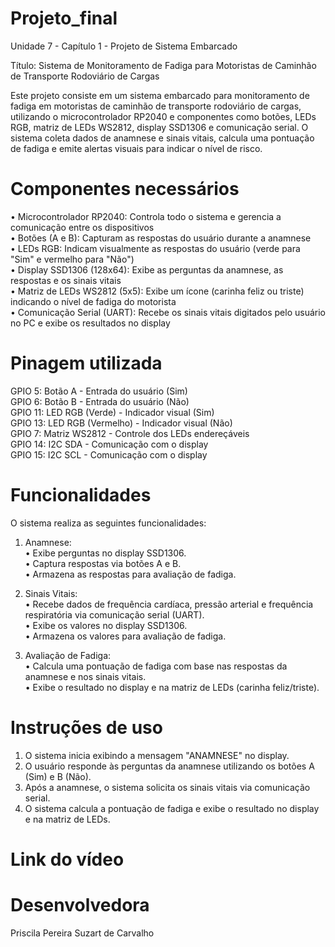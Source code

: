 # Projeto_final
Unidade 7 - Capítulo 1 - Projeto de Sistema Embarcado
  
Título: Sistema de Monitoramento de Fadiga para Motoristas de Caminhão de Transporte Rodoviário de Cargas  
  
Este projeto consiste em um sistema embarcado para monitoramento de fadiga em motoristas de caminhão de transporte rodoviário de cargas, utilizando o microcontrolador RP2040 e componentes como botões, LEDs RGB, matriz de LEDs WS2812, display SSD1306 e comunicação serial. O sistema coleta dados de anamnese e sinais vitais, calcula uma pontuação de fadiga e emite alertas visuais para indicar o nível de risco.  

# Componentes necessários  
• Microcontrolador RP2040: Controla todo o sistema e gerencia a comunicação entre os dispositivos  
• Botões (A e B): Capturam as respostas do usuário durante a anamnese  
• LEDs RGB: Indicam visualmente as respostas do usuário (verde para "Sim" e vermelho para "Não")  
• Display SSD1306 (128x64): Exibe as perguntas da anamnese, as respostas e os sinais vitais  
• Matriz de LEDs WS2812 (5x5): Exibe um ícone (carinha feliz ou triste) indicando o nível de fadiga do motorista  
• Comunicação Serial (UART): Recebe os sinais vitais digitados pelo usuário no PC e exibe os resultados no display  

# Pinagem utilizada  
GPIO 5:	Botão A - Entrada do usuário (Sim)  
GPIO 6: Botão B - Entrada do usuário (Não)  
GPIO 11: LED RGB (Verde) - Indicador visual (Sim)  
GPIO 13: LED RGB (Vermelho) -	Indicador visual (Não)  
GPIO 7: Matriz WS2812 -	Controle dos LEDs endereçáveis  
GPIO 14: I2C SDA - Comunicação com o display  
GPIO 15: I2C SCL - Comunicação com o display  

# Funcionalidades
O sistema realiza as seguintes funcionalidades:  
1) Anamnese:  
• Exibe perguntas no display SSD1306.  
• Captura respostas via botões A e B.  
• Armazena as respostas para avaliação de fadiga.  
  
2) Sinais Vitais:  
• Recebe dados de frequência cardíaca, pressão arterial e frequência respiratória via comunicação serial (UART).  
• Exibe os valores no display SSD1306.  
• Armazena os valores para avaliação de fadiga.  
  
3) Avaliação de Fadiga:  
• Calcula uma pontuação de fadiga com base nas respostas da anamnese e nos sinais vitais.  
• Exibe o resultado no display e na matriz de LEDs (carinha feliz/triste).

# Instruções de uso  
1) O sistema inicia exibindo a mensagem "ANAMNESE" no display.  
2) O usuário responde às perguntas da anamnese utilizando os botões A (Sim) e B (Não).  
3) Após a anamnese, o sistema solicita os sinais vitais via comunicação serial.  
4) O sistema calcula a pontuação de fadiga e exibe o resultado no display e na matriz de LEDs.

# Link do vídeo  


# Desenvolvedora  
Priscila Pereira Suzart de Carvalho
